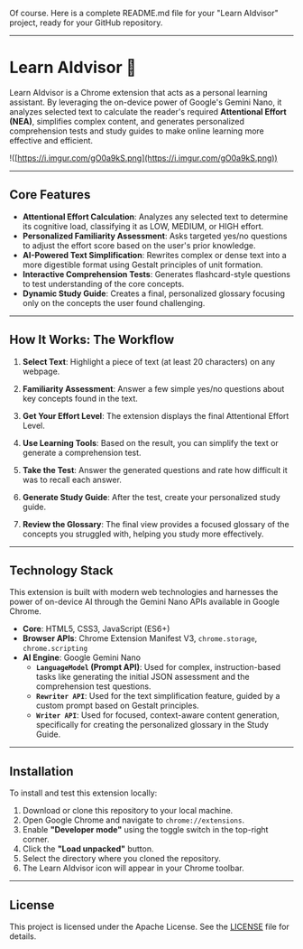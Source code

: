 Of course. Here is a complete README.md file for your "Learn AIdvisor" project, ready for your GitHub repository.

***

# Learn AIdvisor 🧠

Learn AIdvisor is a Chrome extension that acts as a personal learning assistant. By leveraging the on-device power of Google's Gemini Nano, it analyzes selected text to calculate the reader's required **Attentional Effort (NEA)**, simplifies complex content, and generates personalized comprehension tests and study guides to make online learning more effective and efficient.

!([https://i.imgur.com/gO0a9kS.png](https://i.imgur.com/gO0a9kS.png))

---

## Core Features

* **Attentional Effort Calculation**: Analyzes any selected text to determine its cognitive load, classifying it as LOW, MEDIUM, or HIGH effort.
* **Personalized Familiarity Assessment**: Asks targeted yes/no questions to adjust the effort score based on the user's prior knowledge.
* **AI-Powered Text Simplification**: Rewrites complex or dense text into a more digestible format using Gestalt principles of unit formation.
* **Interactive Comprehension Tests**: Generates flashcard-style questions to test understanding of the core concepts.
* **Dynamic Study Guide**: Creates a final, personalized glossary focusing only on the concepts the user found challenging.

---

## How It Works: The Workflow

1.  **Select Text**: Highlight a piece of text (at least 20 characters) on any webpage.

2.  **Familiarity Assessment**: Answer a few simple yes/no questions about key concepts found in the text.

3.  **Get Your Effort Level**: The extension displays the final Attentional Effort Level.

4.  **Use Learning Tools**: Based on the result, you can simplify the text or generate a comprehension test.

5.  **Take the Test**: Answer the generated questions and rate how difficult it was to recall each answer.

6.  **Generate Study Guide**: After the test, create your personalized study guide.

7.  **Review the Glossary**: The final view provides a focused glossary of the concepts you struggled with, helping you study more effectively.

---

## Technology Stack

This extension is built with modern web technologies and harnesses the power of on-device AI through the Gemini Nano APIs available in Google Chrome.

* **Core**: HTML5, CSS3, JavaScript (ES6+)
* **Browser APIs**: Chrome Extension Manifest V3, `chrome.storage`, `chrome.scripting`
* **AI Engine**: Google Gemini Nano
    * **`LanguageModel` (Prompt API)**: Used for complex, instruction-based tasks like generating the initial JSON assessment and the comprehension test questions.
    * **`Rewriter API`**: Used for the text simplification feature, guided by a custom prompt based on Gestalt principles.
    * **`Writer API`**: Used for focused, context-aware content generation, specifically for creating the personalized glossary in the Study Guide.

---

## Installation

To install and test this extension locally:

1.  Download or clone this repository to your local machine.
2.  Open Google Chrome and navigate to `chrome://extensions`.
3.  Enable **"Developer mode"** using the toggle switch in the top-right corner.
4.  Click the **"Load unpacked"** button.
5.  Select the directory where you cloned the repository.
6.  The Learn AIdvisor icon will appear in your Chrome toolbar.

---

## License

This project is licensed under the Apache License. See the [LICENSE](LICENSE) file for details.